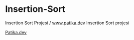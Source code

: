 # Insertion-Sort
Insertion Sort Projesi / www.patika.dev
Insertion Sort projesi 

[Patika.dev](https://www.patika.dev/tr)
